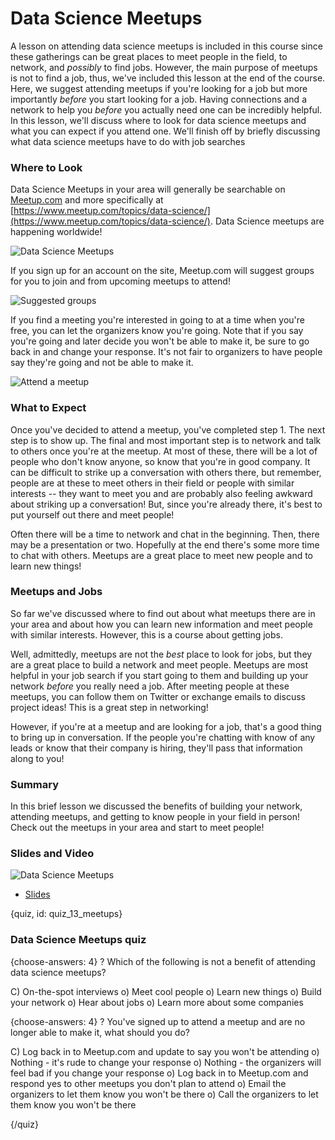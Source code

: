 # Data Science Meetups

A lesson on attending data science meetups is included in this course since these gatherings can be great places to meet people in the field, to network, and *possibly* to find jobs. However, the main purpose of meetups is not to find a job, thus, we've included this lesson at the end of the course. Here, we suggest attending meetups if you're looking for a job but more importantly *before* you start looking for a job. Having connections and a network to help you *before* you actually need one can be incredibly helpful. In this lesson, we'll discuss where to look for data science meetups and what you can expect if you attend one. We'll finish off by briefly discussing what data science meetups have to do with job searches

### Where to Look

Data Science Meetups in your area will generally be searchable on [Meetup.com](https://www.meetup.com/) and more specifically at [https://www.meetup.com/topics/data-science/](https://www.meetup.com/topics/data-science/). Data Science meetups are happening worldwide!


![Data Science Meetups](https://docs.google.com/presentation/d/10vEVkFVYiMKK6XP3NBzfed_PocaLc0sJigmJJKVNzHw/export/png?id=10vEVkFVYiMKK6XP3NBzfed_PocaLc0sJigmJJKVNzHw&pageid=g3a45d4729b_0_0)

If you sign up for an account on the site, Meetup.com will suggest groups for you to join and from upcoming meetups to attend!


![Suggested groups](https://docs.google.com/presentation/d/10vEVkFVYiMKK6XP3NBzfed_PocaLc0sJigmJJKVNzHw/export/png?id=10vEVkFVYiMKK6XP3NBzfed_PocaLc0sJigmJJKVNzHw&pageid=g409eeb1eb3_0_8)

If you find a meeting you're interested in going to at a time when you're free, you can let the organizers know you're going. Note that if you say you're going and later decide you won't be able to make it, be sure to go back in and change your response. It's not fair to organizers to have people say they're going and not be able to make it.


![Attend a meetup](https://docs.google.com/presentation/d/10vEVkFVYiMKK6XP3NBzfed_PocaLc0sJigmJJKVNzHw/export/png?id=10vEVkFVYiMKK6XP3NBzfed_PocaLc0sJigmJJKVNzHw&pageid=g409eeb1eb3_0_13)

### What to Expect

Once you've decided to attend a meetup, you've completed step 1. The next step is to show up. The final and most important step is to network and talk to others once you're at the meetup. At most of these, there will be a lot of people who don't know anyone, so know that you're in good company. It can be difficult to strike up a conversation with others there, but remember, people are at these to meet others in their field or people with similar interests -- they want to meet you and are probably also feeling awkward about striking up a conversation! But, since you're already there, it's best to put yourself out there and meet people!

Often there will be a time to network and chat in the beginning. Then, there may be a presentation or two. Hopefully at the end there's some more time to chat with others. Meetups are a great place to meet new people and to learn new things!

### Meetups and Jobs

So far we've discussed where to find out about what meetups there are in your area and about how you can learn new information and meet people with similar interests. However, this is a course about getting jobs. 

Well, admittedly, meetups are not the *best* place to look for jobs, but they are a great place to build a network and meet people. Meetups are most helpful in your job search if you start going to them and building up your network *before* you really need a job. After meeting people at these meetups, you can follow them on Twitter or exchange emails to discuss project ideas! This is a great step in networking!

However, if you're at a meetup and are looking for a job, that's a good thing to bring up in conversation. If the people you're chatting with know of any leads or know that their company is hiring, they'll pass that information along to you!


### Summary

In this brief lesson we discussed the benefits of building your network, attending meetups, and getting to know people in your field in person! Check out the meetups in your area and start to meet people! 


### Slides and Video

![Data Science Meetups](https://www.youtube.com/watch?v=cz7YSG8y_EQ)

* [Slides](https://docs.google.com/presentation/d/10vEVkFVYiMKK6XP3NBzfed_PocaLc0sJigmJJKVNzHw/edit?usp=sharing)


{quiz, id: quiz_13_meetups}

### Data Science Meetups quiz

{choose-answers: 4}
? Which of the following is not a benefit of attending data science meetups?

C) On-the-spot interviews
o) Meet cool people
o) Learn new things
o) Build your network
o) Hear about jobs
o) Learn more about some companies

{choose-answers: 4}
? You've signed up to attend a meetup and are no longer able to make it, what should you do?

C) Log back in to Meetup.com and update to say you won't be attending
o) Nothing - it's rude to change your response
o) Nothing - the organizers will feel bad if you change your response
o) Log back in to Meetup.com and respond yes to other meetups you don't plan to attend
o) Email the organizers to let them know you won't be there
o) Call the organizers to let them know you won't be there

{/quiz}

